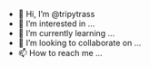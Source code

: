 
- 👋 Hi, I’m @tripytrass
- 👀 I’m interested in ...
- 🌱 I’m currently learning ...
- 💞️ I’m looking to collaborate on ...
- 📫 How to reach me ...

<!---
tripytrass/tripytrass is a ✨ special ✨ repository because its `README.md` (this file) appears on your GitHub profile.
You can click the Preview link to take a look at your changes.
--->
